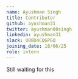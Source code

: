 ```yaml
---
name: Ayushman Singh
title: Contributor
github: ayushman31
twitter: ayushman00singh
linkedin: ayushman31
slack: U08D4CQGPGQ
joining_date: 18/06/25
role: intern
---
```


Still waiting for this
